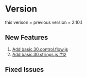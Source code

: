 # Version
this verison =
previous version = 2.10.1  


##  New Features
1. [Add basic.30.control.flow.js](https://github.com/vishalz/hello-js/issues/10)
1. [Add basic.30.strings.js #12](https://github.com/vishalz/hello-js#boards?repos=31815835)
## Fixed Issues
